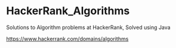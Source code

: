 # HackerRank_Algorithms
Solutions to Algorithm problems at HackerRank, Solved using Java

https://www.hackerrank.com/domains/algorithms
